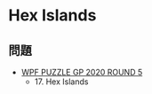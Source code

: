 # Hex Islands

## 問題
- [WPF PUZZLE GP 2020 ROUND 5](../questions/wpfpgp2020-5.md)
	- 17\. Hex Islands
